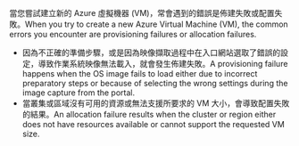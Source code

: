 <span data-ttu-id="d1280-101">當您嘗試建立新的 Azure 虛擬機器 (VM)，常會遇到的錯誤是佈建失敗或配置失敗。</span><span class="sxs-lookup"><span data-stu-id="d1280-101">When you try to create a new Azure Virtual Machine (VM), the common errors you encounter are provisioning failures or allocation failures.</span></span>

* <span data-ttu-id="d1280-102">因為不正確的準備步驟，或是因為映像擷取過程中在入口網站選取了錯誤的設定，導致作業系統映像無法載入，就會發生佈建失敗。</span><span class="sxs-lookup"><span data-stu-id="d1280-102">A provisioning failure happens when the OS image fails to load either due to incorrect preparatory steps or because of selecting the wrong settings during the image capture from the portal.</span></span>
* <span data-ttu-id="d1280-103">當叢集或區域沒有可用的資源或無法支援所要求的 VM 大小，會導致配置失敗的結果。</span><span class="sxs-lookup"><span data-stu-id="d1280-103">An allocation failure results when the cluster or region either does not have resources available or cannot support the requested VM size.</span></span>

